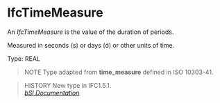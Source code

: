 IfcTimeMeasure
==============
An _IfcTimeMeasure_ is the value of the duration of periods.  
  
Measured in seconds (s) or days (d) or other units of time.  
  
Type: REAL  
  
> NOTE  Type adapted from **time_measure** defined in ISO 10303-41.  
  
> HISTORY  New type in IFC1.5.1.  
[ _bSI
Documentation_](https://standards.buildingsmart.org/IFC/DEV/IFC4_2/FINAL/HTML/schema/ifcmeasureresource/lexical/ifctimemeasure.htm)


